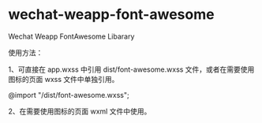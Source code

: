 # wechat-weapp-font-awesome
Wechat Weapp FontAwesome Libarary 

使用方法：

1、可直接在 app.wxss 中引用 dist/font-awesome.wxss 文件，或者在需要使用图标的页面 wxss 文件中单独引用。

@import "/dist/font-awesome.wxss";

2、在需要使用图标的页面 wxml 文件中使用。

<view class="fa fa-flag fa-5x"></view>
